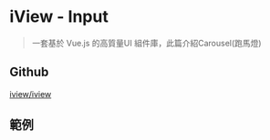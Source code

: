 # iView - Input

> 一套基於 Vue.js 的高質量UI 組件庫，此篇介紹Carousel(跑馬燈)


## Github

[iview/iview](https://github.com/iview/iview)


## 範例

